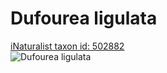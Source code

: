 
Dufourea ligulata
=================
  
[iNaturalist taxon id: 502882](https://www.inaturalist.org/taxa/502882)  
![Dufourea ligulata](https://inaturalist-open-data.s3.amazonaws.com/photos/1907242/medium.jpg)